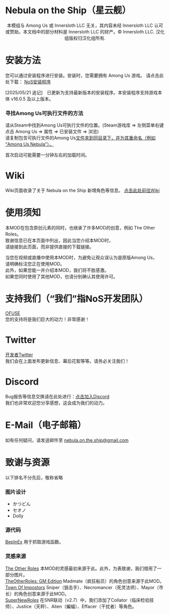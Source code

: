 # Nebula on the Ship（星云舰）

<p align="center">
本模组与 Among Us 或 Innersloth LLC 无关，其内容未经 Innersloth LLC 认可或赞助。本文档中的部分材料是 Innersloth LLC 的财产。© Innersloth LLC. 汉化组版权归汉化组所有.
</p>

# 安装方法

您可以通过安装程序进行安装。安装时，您需要拥有 Among Us 游戏。
请点击此处下载： [NoS安装程序](https://github.com/Dolly1016/Nebula/releases/download/v%2Cv2.21.0.2%2C107%2C1380/Nebula_on_the_Ship_Installer.exe)

[2025/05/21 追记]　已更新为支持最新版本的安装程序。本安装程序支持游戏本体 v16.0.5 及以上版本。

### 寻找Among Us可执行文件的方法
请从Steam中找到Among Us可执行文件的位置。(Steam游戏库 ⇒ 左侧菜单右键点击 Among Us ⇒ 属性 ⇒ 已安装文件 ⇒ 浏览)\
请复制包含可执行文件的Among Us<ins>文件夹到同目录下，并为其重命名（例如 “Among Us Nebula”）。

首次启动可能需要一分钟左右的加载时间。

# Wiki

Wiki页面收录了关于 Nebula on the Ship 新增角色等信息。 [点击此处前往Wiki](https://dolly1016.github.io/NebulaWiki)

# 使用须知
本MOD在包含原创元素的同时，也继承了许多MOD的创意，例如 The Other Roles。\
致谢信息已在本页面中列出，因此当您介绍本MOD时，\
请链接到此页面，而非提供直接的下载链接。

当您在视频或直播中使用本MOD时，为避免让观众误认为是原版Among Us，\
请明确标注您正在使用MOD。\
此外，如果您能一并介绍本MOD，我们将不胜感激。\
如果您同时使用了其他MOD，也请分别确认其使用许可。

# 支持我们（“我们”指NoS开发团队）
[OFUSE](https://ofuse.me/nebulaontheship)\
您的支持将是我们巨大的动力！非常感谢！

# Twitter
[开发者Twitter](https://twitter.com/NebulaOnTheShip)\
我们会在上面发布更新信息、幕后花絮等等。请务必关注我们！

# Discord
Bug报告等信息交换请在此处进行：[点击加入Discord](https://discord.gg/kHNZD4pq9E)\
我们也非常欢迎您分享感想，这会成为我们的动力。

# E-Mail（电子邮箱）
如有任何疑问，请发送邮件至 [nebula.on.the.ship@gmail.com](nebula.on.the.ship@gmail.com)

# 致谢与资源

以下排名不分先后，敬称省略

### 图片设计
- かつどん
- セオノ
- Dolly

### 源代码

[BepInEx](https://github.com/BepInEx) 用于抓取游戏函数。

### 灵感来源

[The Other Roles](https://github.com/Eisbison/TheOtherRoles) 本MOD的灵感最初来源于此。此外，为表致谢，我们借用了一部分图片。\
[TheOtherRoles: GM Edition](https://github.com/yukinogatari/TheOtherRoles-GM) Madmate（疯狂船员）的角色创意来源于此MOD。\
[Town Of Impostors](https://github.com/Town-of-Impostors/TownOfImpostors) Sniper（狙击手）、Necromancer（死灵法师）、Mayor（市长）的角色创意来源于此MOD。\
[SuperNewRoles](https://github.com/SuperNewRoles/SuperNewRoles) 在SNR联动（v2.7）中，我们添加了Collator（临床检验技师）、Justice（天秤）、Alien（蝙蝠）、Effacer（干扰者）等角色。






